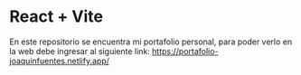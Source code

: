 # React + Vite

En este repositorio se encuentra mi portafolio personal, para poder verlo en la web debe ingresar al siguiente link:
https://portafolio-joaquinfuentes.netlify.app/